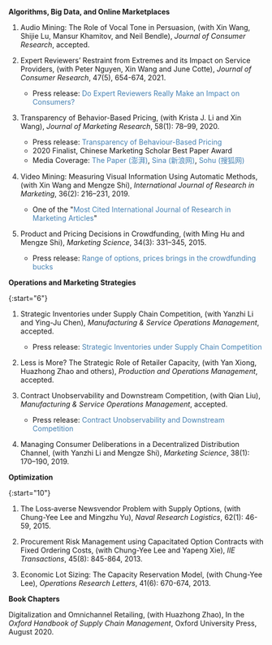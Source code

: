 **Algorithms, Big Data, and Online Marketplaces**   

1. <a href="https://academic.oup.com/jcr/advance-article/doi/10.1093/jcr/ucab012/6147021" style="text-decoration: none">Audio Mining: The Role of Vocal Tone in Persuasion</a>, (with Xin Wang, Shijie Lu, Mansur Khamitov, and Neil Bendle), *Journal of Consumer Research*, accepted.    

1. <a href="https://xitheory.github.io/files/jcr2021.pdf" style="text-decoration: none">Expert Reviewers’ Restraint from Extremes and its Impact on Service Providers</a>, (with Peter Nguyen, Xin Wang and June Cotte), *Journal of Consumer Research*, 47(5), 654-674, 2021. 
    * Press release: <a href="http://deptcb.cityuhk.acsitefactory.com/People-and-Research/Research-Insights/Marketing/Expert-Reviewers-Restraint-Extremes-and-Its-Impact-Service-Providers" style="text-decoration: none; color: SteelBlue">Do Expert Reviewers Really Make an Impact on Consumers?</a>    

1. <a href="https://xitheory.github.io/files/TransparencyBBP.pdf" style="text-decoration: none">Transparency of Behavior-Based Pricing</a>, (with Krista J. Li and Xin Wang), *Journal of Marketing Research*, 58(1): 78–99, 2020.     
    * Press release: <a href="http://deptcb.cityuhk.acsitefactory.com/People-and-Research/Research-Insights/Marketing/Transparency-Behavior-Based-Pricing" style="text-decoration: none; color: SteelBlue">Transparency of Behaviour-Based Pricing</a>    
    * 2020 Finalist, Chinese Marketing Scholar Best Paper Award    
    * Media Coverage: <a href="https://www.thepaper.cn/newsDetail_forward_5697212" style="text-decoration: none; color: SteelBlue">The Paper (澎湃)</a>, <a href="https://k.sina.cn/article_5572529792_14c260e8001900nozw.html?from=science" style="text-decoration: none; color: SteelBlue">Sina (新浪网)</a>, <a href="https://www.sohu.com/a/380547644_99997057" style="text-decoration: none; color: SteelBlue">Sohu (搜狐网)</a>

1. <a href="https://xitheory.github.io/files/IJRM.pdf" style="text-decoration: none">Video Mining: Measuring Visual Information Using Automatic Methods</a>, (with Xin Wang and Mengze Shi), *International Journal of Research in Marketing*, 36(2): 216–231, 2019.         
    * One of the "<a href="https://xitheory.github.io/files/IJRMcite.pdf" style="text-decoration: none; color: SteelBlue">Most Cited International Journal of Research in Marketing Articles</a>"    
  

1. <a href="https://xitheory.github.io/files/mksc.2014.0900.pdf" style="text-decoration: none">Product and Pricing Decisions in Crowdfunding</a>, (with Ming Hu and Mengze Shi), *Marketing Science*, 34(3): 331–345, 2015.    
    * Press release: <a href="https://www.rotman.utoronto.ca/Connect/MediaCentre/NewsReleases/20140507.aspx" style="text-decoration: none; color: SteelBlue">Range of options, prices brings in the crowdfunding bucks</a>    

**Operations and Marketing Strategies**  
    
{:start="6"}
1. <a href="https://xitheory.github.io/files/msom_si.pdf" style="text-decoration: none">Strategic Inventories under Supply Chain Competition</a>, (with Yanzhi Li and Ying-Ju Chen), *Manufacturing & Service Operations Management*, accepted.  
    * Press release: <a href="http://deptcb.cityuhk.acsitefactory.com/People-and-Research/Research-Insights/Operations-Research-and-Operations-Management/Strategic-Inventories-under-Supply-Chain-Competition" style="text-decoration: none; color: SteelBlue">Strategic Inventories under Supply Chain Competition</a>       

1. <a href="https://papers.ssrn.com/sol3/papers.cfm?abstract_id=3520847" style="text-decoration: none">Less is More? The Strategic Role of Retailer Capacity</a>, (with Yan Xiong, Huazhong Zhao and others), *Production and Operations Management*, accepted.    

1. <a href="https://xitheory.github.io/files/msom.2020.0905.pdf" style="text-decoration: none">Contract Unobservability and Downstream Competition</a>, (with Qian Liu), *Manufacturing & Service Operations Management*, accepted.     
    * Press release: <a href="http://deptcb.cityuhk.acsitefactory.com/People-and-Research/Research-Insights/Operations-Research-and-Operations-Management/Contract-Unobservability-and-Downstream-Competition" style="text-decoration: none; color: SteelBlue">Contract Unobservability and Downstream Competition</a>     

1. <a href="https://xitheory.github.io/files/mksc.2018.1120.pdf" style="text-decoration: none">Managing Consumer Deliberations in a Decentralized Distribution Channel</a>, (with Yanzhi Li and Mengze Shi), *Marketing Science*, 38(1): 170–190, 2019.      

**Optimization**  

{:start="10"}
1. <a href="https://onlinelibrary.wiley.com/doi/full/10.1002/nav.21613" style="text-decoration: none">The Loss‐averse Newsvendor Problem with Supply Options</a>, (with Chung-Yee Lee and Mingzhu Yu), *Naval Research Logistics*, 62(1): 46-59, 2015.  

1. <a href="https://www.tandfonline.com/doi/full/10.1080/0740817X.2012.745203" style="text-decoration: none">Procurement Risk Management using Capacitated Option Contracts with Fixed Ordering Costs</a>, (with Chung-Yee Lee and Yapeng Xie), *IIE Transactions*, 45(8): 845-864, 2013.    

1. <a href="https://www.sciencedirect.com/science/article/pii/S0167637713001351" style="text-decoration: none">Economic Lot Sizing: The Capacity Reservation Model</a>, (with Chung-Yee Lee), *Operations Research Letters*, 41(6): 670-674, 2013.    

**Book Chapters**

<a href="https://www.oxfordhandbooks.com/view/10.1093/oxfordhb/9780190066727.001.0001/oxfordhb-9780190066727-e-18" style="text-decoration: none">Digitalization and Omnichannel Retailing</a>, (with Huazhong Zhao), In the *Oxford Handbook of Supply Chain Management*, Oxford University Press, August 2020.
